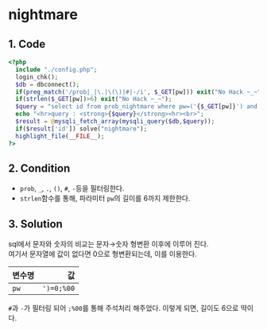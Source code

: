 # nightmare

## 1. Code
```php
<?php 
  include "./config.php"; 
  login_chk(); 
  $db = dbconnect(); 
  if(preg_match('/prob|_|\.|\(\)|#|-/i', $_GET[pw])) exit("No Hack ~_~"); 
  if(strlen($_GET[pw])>6) exit("No Hack ~_~"); 
  $query = "select id from prob_nightmare where pw=('{$_GET[pw]}') and id!='admin'"; 
  echo "<hr>query : <strong>{$query}</strong><hr><br>"; 
  $result = @mysqli_fetch_array(mysqli_query($db,$query)); 
  if($result['id']) solve("nightmare"); 
  highlight_file(__FILE__); 
?>
```

## 2. Condition
- `prob`, `_`, `.`, `()`, `#`, `-`등을 필터링한다.
- `strlen`함수를 통해, 파라미터 `pw`의 길이를 6까지 제한한다.


## 3. Solution

sql에서 문자와 숫자의 비교는 문자&rarr;숫자 형변환 이후에 이루어 진다.<br>
여기서 문자열에 값이 없다면 0으로 형변환되는데, 이를 이용한다.


변수명 | 값
---|---:
`pw` | `')=0;%00`



`#`과 `-`가 필터링 되어 `;%00`를 통해 주석처리 해주었다.
이렇게 되면, 길이도 6으로 딱이다.